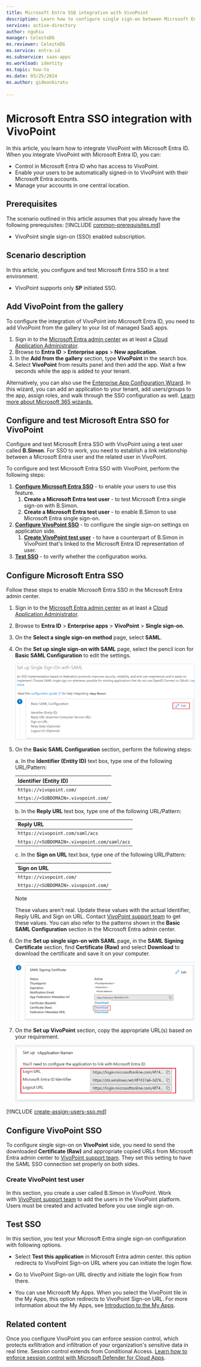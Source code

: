 ```yaml
---
title: Microsoft Entra SSO integration with VivoPoint
description: Learn how to configure single sign-on between Microsoft Entra ID and VivoPoint.
services: active-directory
author: nguhiu
manager: CelesteDG
ms.reviewer: CelesteDG
ms.service: entra-id
ms.subservice: saas-apps
ms.workload: identity
ms.topic: how-to
ms.date: 03/25/2024
ms.author: gideonkiratu

---
```


# Microsoft Entra SSO integration with VivoPoint

In this article,  you learn how to integrate VivoPoint with Microsoft Entra ID. When you integrate VivoPoint with Microsoft Entra ID, you can:

* Control in Microsoft Entra ID who has access to VivoPoint.
* Enable your users to be automatically signed-in to VivoPoint with their Microsoft Entra accounts.
* Manage your accounts in one central location.

## Prerequisites
The scenario outlined in this article assumes that you already have the following prerequisites:
[!INCLUDE [common-prerequisites.md](~/identity/saas-apps/includes/common-prerequisites.md)]
* VivoPoint single sign-on (SSO) enabled subscription.

## Scenario description

In this article,  you configure and test Microsoft Entra SSO in a test environment.

* VivoPoint supports only **SP** initiated SSO.

## Add VivoPoint from the gallery

To configure the integration of VivoPoint into Microsoft Entra ID, you need to add VivoPoint from the gallery to your list of managed SaaS apps.

1. Sign in to the [Microsoft Entra admin center](https://entra.microsoft.com) as at least a [Cloud Application Administrator](~/identity/role-based-access-control/permissions-reference.md#cloud-application-administrator).
1. Browse to **Entra ID** > **Enterprise apps** > **New application**.
1. In the **Add from the gallery** section, type **VivoPoint** in the search box.
1. Select **VivoPoint** from results panel and then add the app. Wait a few seconds while the app is added to your tenant.

Alternatively, you can also use the [Enterprise App Configuration Wizard](https://portal.office.com/AdminPortal/home?Q=Docs#/azureadappintegration). In this wizard, you can add an application to your tenant, add users/groups to the app, assign roles, and walk through the SSO configuration as well. [Learn more about Microsoft 365 wizards.](/microsoft-365/admin/misc/azure-ad-setup-guides)

## Configure and test Microsoft Entra SSO for VivoPoint

Configure and test Microsoft Entra SSO with VivoPoint using a test user called **B.Simon**. For SSO to work, you need to establish a link relationship between a Microsoft Entra user and the related user in VivoPoint.

To configure and test Microsoft Entra SSO with VivoPoint, perform the following steps:

1. **[Configure Microsoft Entra SSO](#configure-microsoft-entra-sso)** - to enable your users to use this feature.
    1. **Create a Microsoft Entra test user** - to test Microsoft Entra single sign-on with B.Simon.
    1. **Create a Microsoft Entra test user** - to enable B.Simon to use Microsoft Entra single sign-on.
1. **[Configure VivoPoint SSO](#configure-vivopoint-sso)** - to configure the single sign-on settings on application side.
    1. **[Create VivoPoint test user](#create-vivopoint-test-user)** - to have a counterpart of B.Simon in VivoPoint that's linked to the Microsoft Entra ID representation of user.
1. **[Test SSO](#test-sso)** - to verify whether the configuration works.

## Configure Microsoft Entra SSO

Follow these steps to enable Microsoft Entra SSO in the Microsoft Entra admin center.

1. Sign in to the [Microsoft Entra admin center](https://entra.microsoft.com) as at least a [Cloud Application Administrator](~/identity/role-based-access-control/permissions-reference.md#cloud-application-administrator).
1. Browse to **Entra ID** > **Enterprise apps** > **VivoPoint** > **Single sign-on**.
1. On the **Select a single sign-on method** page, select **SAML**.
1. On the **Set up single sign-on with SAML** page, select the pencil icon for **Basic SAML Configuration** to edit the settings.

   ![Screenshot shows how to edit Basic SAML Configuration.](common/edit-urls.png "Basic Configuration")

1. On the **Basic SAML Configuration** section, perform the following steps:

    a. In the **Identifier (Entity ID)** text box, type one of the following URL/Pattern:

    |**Identifier (Entity ID)**|
    |--------------------------|
    | `https://vivopoint.com/` |
    | `https://<SUBDOMAIN>.vivopoint.com/` |

    b. In the **Reply URL** text box, type one of the following URL/Pattern:

    |**Reply URL**|
    |-------------|
    | `https://vivopoint.com/saml/acs` |
    | `https://<SUBDOMAIN>.vivopoint.com/saml/acs` |

    c. In the **Sign on URL** text box, type one of the following URL/Pattern:

    |**Sign on URL**|
    |---------------|
    | `https://vivopoint.com/` |
    | `https://<SUBDOMAIN>.vivopoint.com/` |

	> [!NOTE]
	> These values aren't real. Update these values with the actual Identifier, Reply URL and Sign on URL. Contact [VivoPoint support team](mailto:support@vivopoint.com) to get these values. You can also refer to the patterns shown in the **Basic SAML Configuration** section in the Microsoft Entra admin center.

1. On the **Set up single sign-on with SAML** page, in the **SAML Signing Certificate** section, find **Certificate (Raw)** and select **Download** to download the certificate and save it on your computer.

	![Screenshot shows the Certificate download link.](common/certificateraw.png "Certificate")

1. On the **Set up VivoPoint** section, copy the appropriate URL(s) based on your requirement.

	![Screenshot shows to copy configuration URLs.](common/copy-configuration-urls.png "Metadata")

[!INCLUDE [create-assign-users-sso.md](~/identity/saas-apps/includes/create-assign-users-sso.md)]

## Configure VivoPoint SSO

To configure single sign-on on **VivoPoint** side, you need to send the downloaded **Certificate (Raw)** and appropriate copied URLs from Microsoft Entra admin center to [VivoPoint support team](mailto:support@vivopoint.com). They set this setting to have the SAML SSO connection set properly on both sides.

### Create VivoPoint test user

In this section, you create a user called B.Simon in VivoPoint. Work with [VivoPoint support team](mailto:support@vivopoint.com) to add the users in the VivoPoint platform. Users must be created and activated before you use single sign-on.

## Test SSO 

In this section, you test your Microsoft Entra single sign-on configuration with following options.
 
* Select **Test this application** in Microsoft Entra admin center. this option redirects to VivoPoint Sign-on URL where you can initiate the login flow.
 
* Go to VivoPoint Sign-on URL directly and initiate the login flow from there.
 
* You can use Microsoft My Apps. When you select the VivoPoint tile in the My Apps, this option redirects to VivoPoint Sign-on URL. For more information about the My Apps, see [Introduction to the My Apps](https://support.microsoft.com/account-billing/sign-in-and-start-apps-from-the-my-apps-portal-2f3b1bae-0e5a-4a86-a33e-876fbd2a4510).

## Related content

Once you configure VivoPoint you can enforce session control, which protects exfiltration and infiltration of your organization's sensitive data in real time. Session control extends from Conditional Access. [Learn how to enforce session control with Microsoft Defender for Cloud Apps](/cloud-app-security/proxy-deployment-any-app).